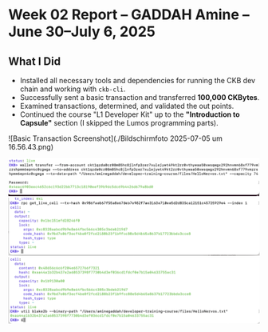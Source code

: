# Week 02 Report – GADDAH Amine – June 30–July 6, 2025

## What I Did

- Installed all necessary tools and dependencies for running the CKB dev chain and working with `ckb-cli`.
- Successfully sent a basic transaction and transferred **100,000 CKBytes**.
- Examined transactions, determined, and validated the out points.
- Continued the course "L1 Developer Kit" up to the **"Introduction to Capsule"** section (I skipped the Lumos programming parts).

![Basic Transaction Screenshot](./Bildschirmfoto 2025-07-05 um 16.56.43.png)

![Storing Data](./Storing_Data.png)
![Validating_OutPoints](./Validating_OutPoints.png)
![Verifying_Data-with_Hash](./Verifying_Data-with_Hash.png)
